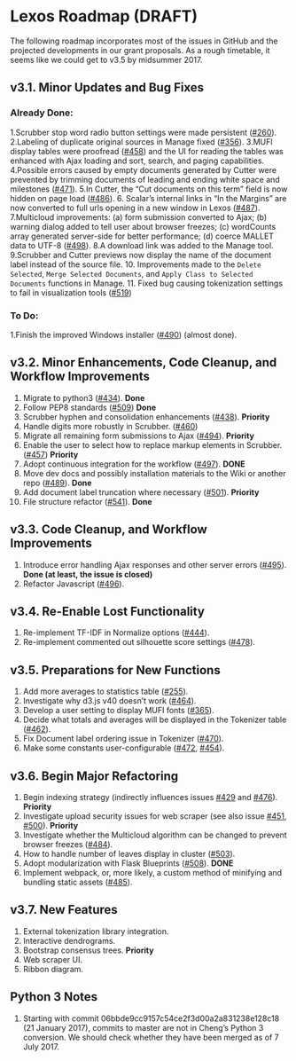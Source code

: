 # Lexos Roadmap (DRAFT)

The following roadmap incorporates most of the issues in GitHub and the projected developments in our grant proposals. As a rough timetable, it seems like we could get to v3.5 by midsummer 2017.

## v3.1. Minor Updates and Bug Fixes

### Already Done:

1.Scrubber stop word radio button settings were made persistent ([#260](https://github.com/WheatonCS/Lexos/issues/260)).
2.Labeling of duplicate original sources in Manage fixed ([#356](https://github.com/WheatonCS/Lexos/issues/356)).
3.MUFI display tables were proofread ([#458](https://github.com/WheatonCS/Lexos/issues/458)) and the UI for reading the tables was enhanced with Ajax loading and sort, search, and paging capabilities.
4.Possible errors caused by empty documents generated by Cutter were prevented by trimming documents of leading and ending white space and milestones ([#471](https://github.com/WheatonCS/Lexos/issues/471)).
5.In Cutter, the “Cut documents on this term” field is now hidden on page load ([#486](https://github.com/WheatonCS/Lexos/issues/486)).
6.	Scalar’s internal links in “In the Margins” are now converted to full urls opening in a new window in Lexos ([#487](https://github.com/WheatonCS/Lexos/issues/487)).
7.Multicloud improvements: (a) form submission converted to Ajax; (b) warning dialog added to tell user about browser freezes; (c) wordCounts array generated server-side for better performance; (d) coerce MALLET data to UTF-8 ([#498](https://github.com/WheatonCS/Lexos/issues/498)).
8.A download link was added to the Manage tool.
9.Scrubber and Cutter previews now display the name of the document label instead of the source file.
10. Improvements made to the `Delete Selected`, `Merge Selected Documents`, and `Apply Class to Selected Documents` functions in Manage.
11. Fixed bug causing tokenization settings to fail in visualization tools ([#519](https://github.com/WheatonCS/Lexos/issues/519))

### To Do:

1.Finish the improved Windows installer ([#490](https://github.com/WheatonCS/Lexos/issues/490)) (almost done).

## v3.2. Minor Enhancements, Code Cleanup, and Workflow Improvements

1. Migrate to python3 ([#434](https://github.com/WheatonCS/Lexos/issues/434)). **Done**
2. Follow PEP8 standards ([#509](https://github.com/WheatonCS/Lexos/issues/509)) **Done**
3. Scrubber hyphen and consolidation enhancements ([#438](https://github.com/WheatonCS/Lexos/issues/438)). **Priority**
4. Handle digits more robustly in Scrubber. ([#460](https://github.com/WheatonCS/Lexos/issues/460))
5. Migrate all remaining form submissions to Ajax ([#494](https://github.com/WheatonCS/Lexos/issues/494)). **Priority**
6. Enable the user to select how to replace markup elements in Scrubber. ([#457](https://github.com/WheatonCS/Lexos/issues/457)) **Priority**
7. Adopt continuous integration for the workflow ([#497](https://github.com/WheatonCS/Lexos/issues/497)). **DONE**
8. Move dev docs and possibly installation materials to the Wiki or another repo ([#489](https://github.com/WheatonCS/Lexos/issues/489)). **Done**
9. Add document label truncation where necessary ([#501](https://github.com/WheatonCS/Lexos/issues/501)). **Priority**
10. File structure refactor ([#541](https://github.com/WheatonCS/Lexos/pull/541)). **Done**

## v3.3. Code Cleanup, and Workflow Improvements

1. Introduce error handling Ajax responses and other server errors ([#495](https://github.com/WheatonCS/Lexos/issues/495)). **Done (at least, the issue is closed)**
2. Refactor Javascript ([#496](https://github.com/WheatonCS/Lexos/issues/496)).

## v3.4. Re-Enable Lost Functionality

1. Re-implement TF-IDF in Normalize options ([#444](https://github.com/WheatonCS/Lexos/issues/444)).
2. Re-implement commented out silhouette score settings ([#478](https://github.com/WheatonCS/Lexos/issues/478)).

## v3.5. Preparations for New Functions

1. Add more averages to statistics table ([#255](https://github.com/WheatonCS/Lexos/issues/255)).
2. Investigate why d3.js v40 doesn’t work ([#464](https://github.com/WheatonCS/Lexos/issues/464)).
3. Develop a user setting to display MUFI fonts ([#365](https://github.com/WheatonCS/Lexos/issues/365)).
4. Decide what totals and averages will be displayed in the Tokenizer table ([#462](https://github.com/WheatonCS/Lexos/issues/462)).
5. Fix Document label ordering issue in Tokenizer ([#470](https://github.com/WheatonCS/Lexos/issues/470)).
6. Make some constants user-configurable ([#472](https://github.com/WheatonCS/Lexos/issues/472), [#454](https://github.com/WheatonCS/Lexos/issues/454)).

## v3.6. Begin Major Refactoring

1. Begin indexing strategy (indirectly influences issues [#429](https://github.com/WheatonCS/Lexos/issues/429) and [#476](https://github.com/WheatonCS/Lexos/issues/476)). **Priority**
2. Investigate upload security issues for web scraper (see also issue [#451](https://github.com/WheatonCS/Lexos/issues/451), [#500](https://github.com/WheatonCS/Lexos/issues/500)). **Priority**
3. Investigate whether the Multicloud algorithm can be changed to prevent browser freezes ([#484](https://github.com/WheatonCS/Lexos/issues/484)).
4. How to handle number of leaves display in cluster ([#503](https://github.com/WheatonCS/Lexos/issues/503)).
5. Adopt modularization with Flask Blueprints ([#508](https://github.com/WheatonCS/Lexos/issues/503)). **DONE**
6. Implement webpack, or, more likely, a custom method of minifying and bundling static assets ([#485](https://github.com/WheatonCS/Lexos/issues/485)).

## v3.7. New Features

1. External tokenization library integration.
2. Interactive dendrograms.
3. Bootstrap consensus trees. **Priority**
4. Web scraper UI.
5. Ribbon diagram.

## Python 3 Notes

1. Starting with commit 06bbde9cc9157c54ce2f3d00a2a831238e128c18 (21 January 2017), commits to master are not in Cheng’s Python 3 conversion. We should check whether they have been merged as of 7 July 2017.
